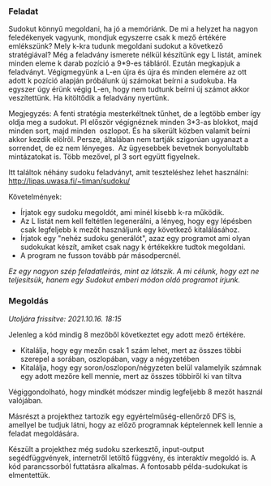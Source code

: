### Feladat
Sudokut könnyű megoldani, ha jó a memóriánk. De mi a helyzet ha nagyon feledékenyek vagyunk, mondjuk egyszerre csak k mező értékére emlékszünk?
Mely k-kra tudunk megoldani sudokut a következő stratégiával? Még a feladvány ismerete nélkül készítünk egy L listát, aminek minden eleme k darab pozíció a 9*9-es tábláról.
Ezután megkapjuk a feladványt. Végigmegyünk a L-en újra és újra és minden elemére az ott adott k pozíció alapján próbálunk új számokat beírni a sudokuba. 
Ha egyszer úgy érünk végig L-en, hogy nem tudtunk beírni új számot akkor veszítettünk. Ha kitöltődik a feladvány nyertünk. 

Megjegyzés: A fenti stratégia mesterkéltnek tűnhet, de a legtöbb ember így oldja meg a sudokut. Pl először végignéznek minden 3*3-as blokkot, majd minden sort, majd minden
 oszlopot. És ha sikerült közben valamit beírni akkor kezdik elölről. Persze, általában nem tartják szigorúan ugyanazt a sorrendet, de ez nem lényeges. 
 Az ügyesebbek bevetnek bonyolultabb mintázatokat is. Több mezővel, pl 3 sort együtt figyelnek. 

Itt találtok néhány sudoku feladványt, amit teszteléshez lehet használni: http://lipas.uwasa.fi/~timan/sudoku/

Követelmények:
- Írjatok egy sudoku megoldót, ami minél kisebb k-ra működik. 
- Az L listát nem kell feltétlen legenerálni, a lényeg, hogy egy lépésben csak legfeljebb k mezőt használjunk egy következő kitalálásához. 
- Írjatok egy "nehéz sudoku generálót", azaz egy programot ami olyan sudokukat készít, amiket csak nagy k értékekkre tudtok megoldani. 
- A program ne fusson tovább pár másodpercnél. 

*Ez egy nagyon szép feladatleírás, mint az látszik. A mi célunk, hogy ezt ne teljesítsük, hanem egy Sudokut emberi módon oldó programot írjunk.*

### Megoldás
*Utoljára frissítve: 2021.10.16. 18:15*

Jelenleg a kód mindig 8 mezőből következtet egy adott mező értékére.
- Kitalálja, hogy egy mezőn csak 1 szám lehet, mert az összes többi szerepel a sorában, oszlopában, vagy a négyzetében
- Kitalálja, hogy egy soron/oszlopon/négyzeten belül valamelyik számnak egy adott mezőre kell mennie, mert az összes többiről ki van tiltva

Végiggondolható, hogy mindkét módszer mindig legfeljebb 8 mezőt használ valójában.

Másrészt a projekthez tartozik egy egyértelműség-ellenőrző DFS is, amellyel be tudjuk látni, hogy az előző programnak képtelennek kell lennie a feladat megoldására.

Készült a projekthez még sudoku szerkesztő, input-output segédfüggvények, internetről letöltő függvény, és interaktív megoldó is. A kód parancssorból futtatásra alkalmas. A fontosabb példa-sudokukat is elmentettük.
